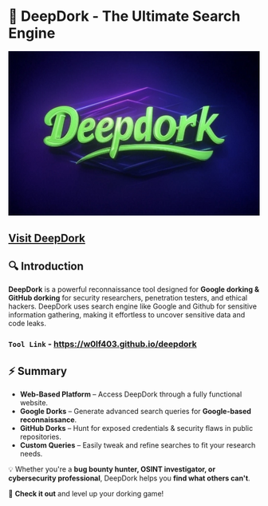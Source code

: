 # 🚀 DeepDork - The Ultimate Search Engine
<img src="img/deepdork.jpg" alt="DeepDork" width="700">

## [Visit DeepDork](https://w0lf403.github.io/deepdork/)
## 🔍 Introduction
**DeepDork** is a powerful reconnaissance tool designed for **Google dorking & GitHub dorking** for security researchers, penetration testers, and ethical hackers. DeepDork uses search engine like Google and Github for sensitive information gathering, making it effortless to uncover sensitive data and code leaks.

### `Tool Link` - https://w0lf403.github.io/deepdork
## ⚡ Summary
- **Web-Based Platform** – Access DeepDork through a fully functional website.
- **Google Dorks** – Generate advanced search queries for **Google-based reconnaissance**.
- **GitHub Dorks** – Hunt for exposed credentials & security flaws in public repositories.
- **Custom Queries** – Easily tweak and refine searches to fit your research needs.

💡 Whether you're a **bug bounty hunter, OSINT investigator, or cybersecurity professional**, DeepDork helps you **find what others can't**.

🔗 **Check it out** and level up your dorking game!


